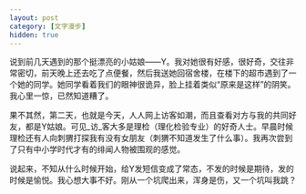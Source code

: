 ```yaml
---
layout: post
category: [文字漫步]
hidden: true
---
```


说到前几天遇到的那个挺漂亮的小姑娘——Y。我对她很有好感，很好奇，交往非常密切，前天晚上还去吃了点便餐，然后我送她回宿舍楼，在楼下的超市遇到了一个她的同学。她同学看着我们的眼神很诡异，脸上挂着类似“原来是这样”的阴笑。我心里一惊，已然知道糟了。

果不其然，第二天，也就是今天，人人网上访客如潮，而且查看对方与我的共同好友，都是Y姑娘。可见_访_客大多是理检（理化检验专业）的好奇人士。早晨时候理检还有人向刺猬打探我有没有女朋友（刺猬不知道发生了什么事）。我再次尝到了只有中小学时代才有的绯闻人物被围观的感觉。

说起来，不知从什么时候开始，给Y发短信变成了常态，不发的时候是期待，发的时候是愉悦。我心想大事不好。刚从一个坑爬出来，浑身是伤，又一个坑叫我跳？